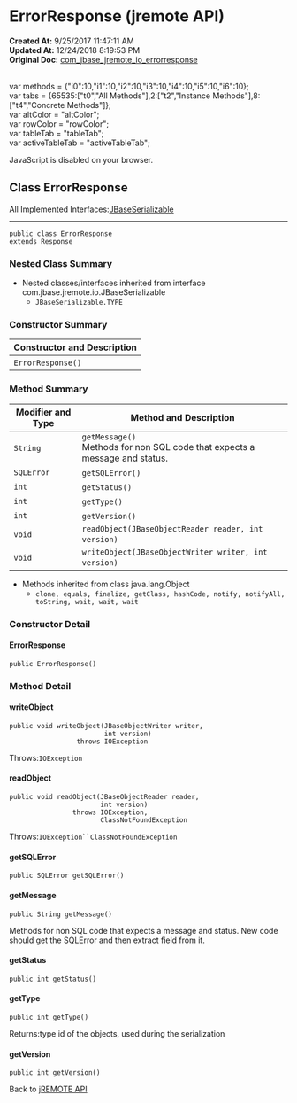 # ErrorResponse (jremote API)

**Created At:** 9/25/2017 11:47:11 AM  
**Updated At:** 12/24/2018 8:19:53 PM  
**Original Doc:** [com_jbase_jremote_io_errorresponse](https://docs.jbase.com/39250-io/com_jbase_jremote_io_errorresponse)  

<!--<br>    try {<br>        if (location.href.indexOf('is-external=true') == -1) {<br>            parent.document.title="ErrorResponse (jremote   API)";<br>        }<br>    }<br>    catch(err) {<br>    }<br>//--><br>var methods = {"i0":10,"i1":10,"i2":10,"i3":10,"i4":10,"i5":10,"i6":10};<br>var tabs = {65535:["t0","All Methods"],2:["t2","Instance Methods"],8:["t4","Concrete Methods"]};<br>var altColor = "altColor";<br>var rowColor = "rowColor";<br>var tableTab = "tableTab";<br>var activeTableTab = "activeTableTab";
JavaScript is disabled on your browser.



## Class ErrorResponse

All Implemented Interfaces:[JBaseSerializable](./../jbaseserializable-%28jremote-api%29 "interface in com.jbase.jremote.io")
* * *


```
public class ErrorResponse
extends Response
```

### Nested Class Summary

- Nested classes/interfaces inherited from interface com.jbase.jremote.io.JBaseSerializable
    - `JBaseSerializable.TYPE`






### Constructor Summary


| Constructor and Description<br> |
| --- |
| `ErrorResponse()` <br> |






### Method Summary


| Modifier and Type<br> | Method and Description<br> |
| --- | --- |
| `String`<br> | `getMessage()`<br>Methods for non SQL code that expects a message and status.<br> |
| `SQLError`<br> | `getSQLError()` <br> |
| `int`<br> | `getStatus()` <br> |
| `int`<br> | `getType()` <br> |
| `int`<br> | `getVersion()` <br> |
| `void`<br> | `readObject(JBaseObjectReader reader, int version)` <br> |
| `void`<br> | `writeObject(JBaseObjectWriter writer, int version)` <br> |


- Methods inherited from class java.lang.Object
    - `clone, equals, finalize, getClass, hashCode, notify, notifyAll, toString, wait, wait, wait`

### Constructor Detail

#### ErrorResponse

```
public ErrorResponse()
```







### 


### Method Detail

#### writeObject

```
public void writeObject(JBaseObjectWriter writer,
                        int version)
                 throws IOException
```
Throws:`IOException`
#### readObject

```
public void readObject(JBaseObjectReader reader,
                       int version)
                throws IOException,
                       ClassNotFoundException
```
Throws:`IOException``ClassNotFoundException`
#### getSQLError

```
public SQLError getSQLError()
```

#### getMessage

```
public String getMessage()
```

Methods for non SQL code that expects a message and status. New code should get the SQLError and then extract field from it.

#### getStatus

```
public int getStatus()
```

#### getType

```
public int getType()
```
Returns:type id of the objects, used during the serialization
#### getVersion

```
public int getVersion()
```





Back to [jREMOTE API](com_jbase_jremote_package-summary)
